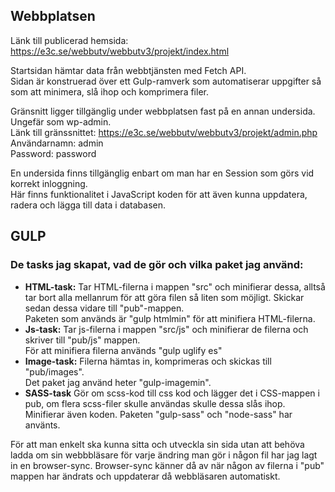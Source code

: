 ## Webbplatsen

Länk till publicerad hemsida: https://e3c.se/webbutv/webbutv3/projekt/index.html

Startsidan hämtar data från webbtjänsten med Fetch API.  
Sidan är konstruerad över ett Gulp-ramverk som automatiserar uppgifter så som att minimera, slå ihop och komprimera filer.   

Gränsnitt ligger tillgänglig under webbplatsen fast på en annan undersida. Ungefär som wp-admin.  
Länk till gränssnittet: https://e3c.se/webbutv/webbutv3/projekt/admin.php  
Användarnamn: admin  
Password: password  

En undersida finns tillgänglig enbart om man har en Session som görs vid korrekt inloggning.  
Här finns funktionalitet i JavaScript koden för att även kunna uppdatera, radera och lägga till data i databasen.  

## GULP

### De tasks jag skapat, vad de gör och vilka paket jag använd:
* **HTML-task:**
Tar HTML-filerna i mappen "src" och minifierar dessa, alltså tar bort alla mellanrum för att göra filen så liten som möjligt. Skickar sedan dessa vidare till "pub"-mappen.  
Paketen som används är "gulp htmlmin" för att minifiera HTML-filerna.
* **Js-task:**
Tar js-filerna i mappen "src/js" och minifierar de filerna och skriver till "pub/js" mappen.  
För att minifiera filerna används "gulp uglify es"
* **Image-task:**
Filerna hämtas in, komprimeras och skickas till "pub/images".  
Det paket jag använd heter "gulp-imagemin".
* **SASS-task**
Gör om scss-kod till css kod och lägger det i CSS-mappen i pub, om flera scss-filer skulle användas skulle dessa slås ihop. Minifierar även koden. Paketen "gulp-sass" och "node-sass" har använts.

För att man enkelt ska kunna sitta och utveckla sin sida utan att behöva ladda om sin webbbläsare för varje ändring man gör i någon fil har jag lagt in en browser-sync. Browser-sync känner då av när någon av filerna i "pub" mappen har ändrats och uppdaterar då webbläsaren automatiskt.
